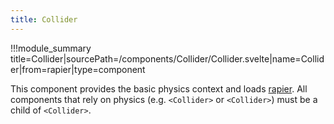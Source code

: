```yaml
---
title: Collider
---
```


<script lang="ts">
import Wrapper from '$examples/rapier/collider/Wrapper.svelte'
</script>

!!!module_summary title=Collider|sourcePath=/components/Collider/Collider.svelte|name=Collider|from=rapier|type=component

This component provides the basic physics context and loads [rapier](https://rapier.rs/). All components that rely on physics (e.g. `<Collider>` or `<Collider>`) must be a child of `<Collider>`.

<ExampleWrapper>
  <Wrapper />
</ExampleWrapper>
<!--
&&&code_wrapper
@[code svelte|title=Wrapper.svelte](../../examples/rapier/collider/Wrapper.svelte)
@[code svelte|title=Scene.svelte](../../examples/rapier/collider/Scene.svelte)
@[code svelte|title=Door.svelte](../../examples/rapier/collider/Door.svelte)
@[code svelte|title=Player.svelte](../../examples/rapier/collider/Player.svelte)
@[code svelte|title=Ground.svelte](../../examples/rapier/collider/Ground.svelte)
&&& -->
